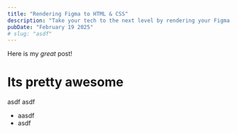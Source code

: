 ```yaml
---
title: "Rendering Figma to HTML & CSS"
description: "Take your tech to the next level by rendering your Figma designs straight to the DOM."
pubDate: "February 19 2025"
# slug: "asdf"
---
```


Here is my _great_ post!

# Its pretty awesome

asdf
asdf

- aasdf
- asdf
